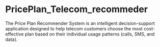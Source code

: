 # PricePlan_Telecom_recommeder
The Price Plan Recommender System is an intelligent decision-support application designed to help telecom customers choose the most cost-effective plan based on their individual usage patterns (calls, SMS, and data).
